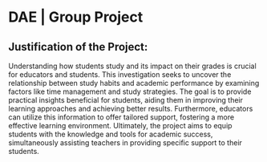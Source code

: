 # DAE | Group Project

## Justification of the Project:

Understanding how students study and its impact on their grades is crucial for educators
and students. This investigation seeks to uncover the relationship between study habits and
academic performance by examining factors like time management and study strategies. The
goal is to provide practical insights beneficial for students, aiding them in improving their
learning approaches and achieving better results. Furthermore, educators can utilize this
information to offer tailored support, fostering a more effective learning environment.
Ultimately, the project aims to equip students with the knowledge and tools for academic
success, simultaneously assisting teachers in providing specific support to their students.
